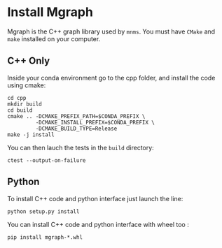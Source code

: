 # Install Mgraph

Mgraph is the C++ graph library used by `mnms`. You must have `CMake` and `make` installed on your computer.

## C++ Only

Inside your conda environment go to the cpp folder, and install the code using cmake:

```shell
cd cpp
mkdir build
cd build
cmake .. -DCMAKE_PREFIX_PATH=$CONDA_PREFIX \
         -DCMAKE_INSTALL_PREFIX=$CONDA_PREFIX \
         -DCMAKE_BUILD_TYPE=Release
make -j install
```

You can then lauch the tests in the `build` directory:

```shell
ctest --output-on-failure
```

## Python

To install C++ code and python interface just launch the line:
```shell
python setup.py install       
```
You can install C++ code and python interface with wheel too :
```shell
pip install mgraph-*.whl
```
